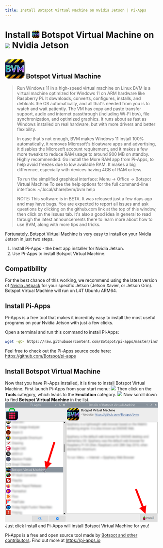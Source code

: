 ```yaml
---
title: Install Botspot Virtual Machine on Nvidia Jetson | Pi-Apps
---
```

<div class="simple-install-content content">

# Install <img src="/img/app-icons/Botspot Virtual Machine/icon-64.png" height=24> Botspot Virtual Machine on <img src=/img/other-icons/nvidia-icon.svg height=24> Nvidia Jetson

## <img src="/img/app-icons/Botspot Virtual Machine/icon-64.png"> Botspot Virtual Machine
> Run Windows 11 in a high-speed virtual machine on Linux
> BVM is a virtual machine optimized for Windows 11 on ARM hardware like Raspberry Pi. It downloads, converts, configures, installs, and debloats the OS automatically, and all that's needed from you is to watch and wait patiently.
> The VM has copy and paste transfer support, audio and internet passthrough (including Wi-Fi btw), file synchronization, and optimized graphics. It runs about as fast as Windows installed on real hardware, but with more drivers and better flexibility.
> 
> In case that's not enough, BVM makes Windows 11 install 100% automatically, it removes Microsoft's bloatware apps and advertising, it disables the Microsoft account requirement, and it makes a few more tweaks to reduce RAM usage to around 900 MB on standby.
> Highly recommended: Go install the More RAM app from Pi-Apps, to help avoid freezes due to low available RAM. It makes a big difference, especially with devices having 4GB of RAM or less.
> 
> To run the simplified graphical interface: Menu -> Office -> Botspot Virtual Machine
> To see the help options for the full command-line interface: ~/.local/share/bvm/bvm help
> 
> NOTE: This software is in BETA. It was released just a few days ago and may have bugs. You are expected to report all issues and ask questions by clicking on the github.com link at the top of this window, then click on the Issues tab. It's also a good idea in general to read through the latest announcements there to learn more about how to use BVM, along with more tips and tricks.

Fortunately, Botspot Virtual Machine is very easy to install on your Nvidia Jetson in just two steps.
1. Install Pi-Apps - the best app installer for Nvidia Jetson.
2. Use Pi-Apps to install Botspot Virtual Machine.
</div>
<div class="simple-install-content content">

## Compatibility
For the best chance of this working, we recommend using the latest version of [Nvidia Jetpack](https://developer.nvidia.com/embedded/jetpack-archive) for your specific Jetson (Jetson Xavier, or Jetson Orin).
Botspot Virtual Machine will run on L4T Ubuntu ARM64.
</div>
<div class="simple-install-content content">

## Install Pi-Apps

Pi-Apps is a free tool that makes it incredibly easy to install the most useful programs on your Nvidia Jetson with just a few clicks.

Open a terminal and run this command to install Pi-Apps:
```bash
wget -qO- https://raw.githubusercontent.com/Botspot/pi-apps/master/install | bash
```
Feel free to check out the Pi-Apps source code here: https://github.com/Botspot/pi-apps
</div>
<div class="simple-install-content content">

## Install Botspot Virtual Machine

Now that you have Pi-Apps installed, it is time to install Botspot Virtual Machine.
First launch Pi-Apps from your start menu:
<img src="/img/start-menu.png">
Then click on the <b>Tools</b> category, which leads to the <b>Emulation</b> category.
<img src="/img/category-selections/Emulation.png">
Now scroll down to find <b>Botspot Virtual Machine</b> in the list.
<img src="/img/app-icons/Botspot Virtual Machine/app-selection.png">
Just click Install and Pi-Apps will install Botspot Virtual Machine for you!
</div>
<div class="simple-install-content content">

Pi-Apps is a free and open source tool made by [Botspot and other contributors](/about/#contributors). Find out more at https://pi-apps.io
</div>

